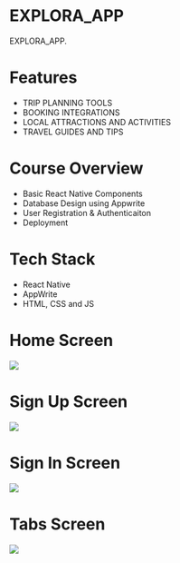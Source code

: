 # EXPLORA_APP
EXPLORA_APP.

# Features
* TRIP PLANNING TOOLS
* BOOKING INTEGRATIONS
* LOCAL ATTRACTIONS AND ACTIVITIES 
* TRAVEL GUIDES AND TIPS

# Course Overview
* Basic React Native Components
* Database Design using Appwrite
* User Registration & Authenticaiton
* Deployment

# Tech Stack
* React Native
* AppWrite
* HTML, CSS and JS

# Home Screen
<img src="assets/images/screenshot/Homescreen.jpg">  

# Sign Up Screen
<img src="assets/images/screenshot/signup.png">  

# Sign In Screen
<img src="assets/images/screenshot/login.png">  

# Tabs Screen
<img src="assets/images/screenshot/tabs.png"> 